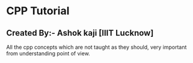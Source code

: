 # CPP Tutorial

## Created By:- Ashok kaji [IIIT Lucknow]

All the cpp concepts which are not taught as they should, very important from understanding point of view.
